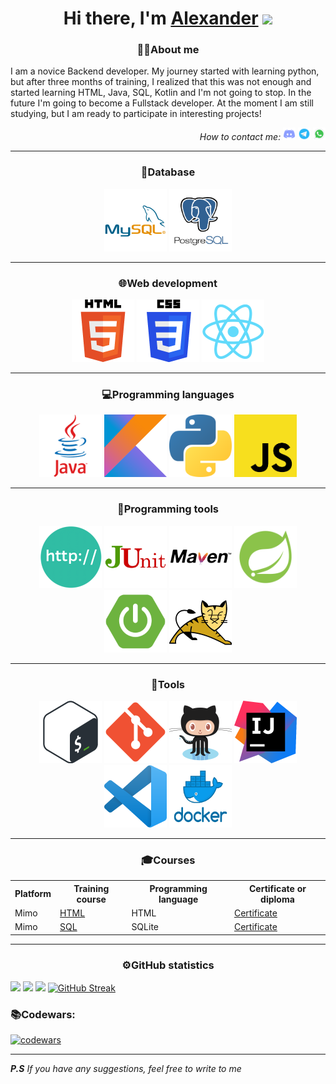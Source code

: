 <h1 align="center">Hi there, I'm <a href="/web/index.htm">Alexander</a> 
<img src="https://github.com/blackcater/blackcater/raw/main/images/Hi.gif" height="32"/></h1>
<h3 align="center"><span>👨‍💻</span>About me</h3>
<p>
I am a novice Backend developer. 
My journey started with learning python,
but after three months of training, 
I realized that this was not enough 
and started learning HTML, Java, SQL, Kotlin 
and I'm not going to stop. In the future 
I'm going to become a Fullstack developer.
At the moment I am still studying, 
but I am ready to participate in interesting 
projects!
</p>
<p align="right"><em>How to contact me: </em>
<a href="https://discordapp.com/users/847479130488569886/"><img width="20" height="20" src="pictures/discord.png"></a>
<a href="https://t.me/Fairen8"><img width="20" height="20" src="pictures/telegram.png"></a>
<a href="https://wa.me/qr/KU67JD4TMTNFA1"><img width="20" height="20" src="pictures/whatsapp.png"></a>
</p>
<hr>
<h3 align="center"><span>💾</span>Database</h3>
<div align="center">
<img title="MySQL" width="100" height="100" src="pictures/Database/MySQL.png">
<img title="PostgreSQL" width="100" height="100" src="pictures/Database/PostgreSQL.png">
</div>
<hr>
<h3 align="center"><span>🌐</span>Web development</h3>
<div align="center">
<img title="HTML" width="100" height="100" src="pictures/Web_development/HTML.png">
<img title="CSS" width="100" height="100" src="pictures/Web_development/CSS.png">
<img title="React" width="100" height="100" src="pictures/Web_development/React.png">
</div>
<hr>
<h3 align="center"><span>💻</span>Programming languages</h3>
<div align="center">
<img title="Java" width="100" height="100" src="pictures/Programming_languages/Java.png">
<img title="Kotlin" width="100" height="100" src="pictures/Programming_languages/Kotlin.png">
<img title="Python" width="100" height="100" src="pictures/Programming_languages/Python.png">
<img title="JavaScript" width="100" height="100" src="pictures/Programming_languages/JavaScript.png">
</div>
<hr>
<h3 align="center"><span>🔧</span>Programming tools</h3>
<div align="center">
<img title="HTTP" width="100" height="100" src="pictures/Programming_tools/HTTP.png">
<img title="JUnit" width="100" height="100" src="pictures/Programming_tools/JUnit.png">
<img title="Maven" width="100" height="100" src="pictures/Programming_tools/Maven.png">
<img title="Spring" width="100" height="100" src="pictures/Programming_tools/Spring.png">
<img title="Spring Boot" width="100" height="100" src="pictures/Programming_tools/Spring_Boot.png">
<img title="Tomcat" width="100" height="100" src="pictures/Programming_tools/Tomcat.png">
</div>
<hr>
<h3 align="center"><span>🔨</span>Tools</h3>
<div align="center">
<img title="bash" width="100" height="100" src="pictures/Tools/bash.png">
<img title="Git" width="100" height="100" src="pictures/Tools/Git.png">
<img title="GitHub" width="100" height="100" src="pictures/Tools/GitHub.png">
<img title="InteliJ" width="100" height="100" src="pictures/Tools/InteliJ.png">
<img title="Visual Studio Code" width="100" height="100" src="pictures/Tools/Visual_Studio_Code.png">
<img title="Docker" width="100" height="100" src="pictures/Tools/Docker.png">
</div>
<hr>
<h3 align="center"><span>🎓</span>Сourses</h3>
<table>
<tr><th>Platform</th><th>Training course</th><th>Programming language</th><th>Certificate or diploma</th></tr>
<tr><td>Mimo</td><td><a href="https://mimo.org/web/194/section/0">HTML</a></td><td>HTML</td><td><a href="https://disk.yandex.ru/i/gyYKdQh8GW0iUg">Certificate</a></td></tr>
<tr><td>Mimo</td><td><a href="https://mimo.org/web/50/section/32">SQL</a></td><td>SQLite</td><td><a href="https://disk.yandex.ru/i/Q9bQKsjdnMllzg">Certificate</a></td></tr>
</table>
<hr>
<h3 align="center"><span>⚙️</span>GitHub statistics</h3>

![](http://github-profile-summary-cards.vercel.app/api/cards/profile-details?username=Fairen8&theme=chartreuse_dark)
![](http://github-profile-summary-cards.vercel.app/api/cards/stats?username=Fairen8&theme=chartreuse_dark)
![](http://github-profile-summary-cards.vercel.app/api/cards/most-commit-language?username=Fairen8&theme=chartreuse_dark)
[![GitHub Streak](http://github-readme-streak-stats.herokuapp.com?user=Fairen8&theme=dark)](https://git.io/streak-stats)

<h3><span>📚</span>Codewars:</h3>

[![codewars](https://www.codewars.com/users/Fairen8/badges/large)](https://www.codewars.com/users/Fairen8)

<hr>
<p><em>
<strong>P.S</strong> If you have any suggestions, feel free to write to me
</em></p>

